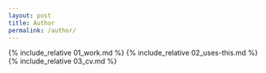 ```yaml
---
layout: post
title: Author
permalink: /author/
---
```


{% include_relative 01_work.md %}
{% include_relative 02_uses-this.md %}
{% include_relative 03_cv.md %}
